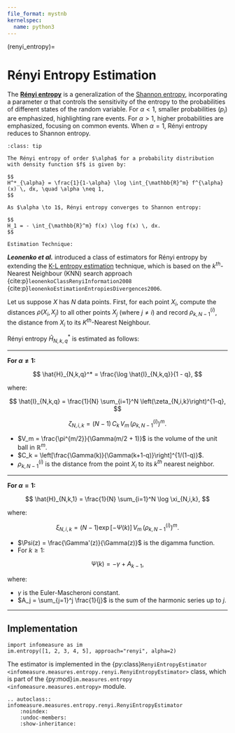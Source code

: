 ```yaml
---
file_format: mystnb
kernelspec:
  name: python3
---
```


(renyi_entropy)=
# Rényi Entropy Estimation
The  [**Rényi entropy**](index.md#renyi-alpha-entropy) is a generalization of the [Shannon entropy](index.md#shannon-entropy), incorporating a parameter $\alpha$ that controls the sensitivity of the entropy to the probabilities of different states of the random variable. For $\alpha < 1$, smaller probabilities $(p_i)$ are emphasized, highlighting rare events. For $\alpha > 1$, higher probabilities are emphasized, focusing on common events. When $\alpha = 1$, Rényi entropy reduces to Shannon entropy.

```{admonition} Rényi Entropy
:class: tip

The Rényi entropy of order $\alpha$ for a probability distribution with density function $f$ is given by:

$$
H^*_{\alpha} = \frac{1}{1-\alpha} \log \int_{\mathbb{R}^m} f^{\alpha}(x) \, dx, \quad \alpha \neq 1,
$$

As $\alpha \to 1$, Rényi entropy converges to Shannon entropy:

$$
H_1 = - \int_{\mathbb{R}^m} f(x) \log f(x) \, dx.
$$
```
``Estimation Technique:``

**_Leonenko et al._** introduced a class of estimators for Rényi entropy by extending the [K-L entropy estimation](kozachenko_leonenko.md) technique, which is based on the $k^{th}$-Nearest Neighbour (KNN) search approach {cite:p}`leonenkoClassRenyiInformation2008` {cite:p}`leonenkoEstimationEntropiesDivergences2006`.

Let us suppose $X$ has $N$ data points.
First, for each point $X_i$, compute the distances $\rho(X_i, X_j)$ to all other points $X_j$ (where $j \neq i$) and record $\rho_{k,N-1}^{(i)}$, the distance from $X_i$ to its $K^{th}$-Nearest Neighbour.

Rényi entropy $\hat{H}_{N,k,q}^*$ is estimated as follows:

---
**For $\alpha \neq 1$:**

$$
\hat{H}_{N,k,q}^* = \frac{\log \hat{I}_{N,k,q}}{1 - q},
$$

where:

$$
\hat{I}_{N,k,q} = \frac{1}{N} \sum_{i=1}^N \left(\zeta_{N,i,k}\right)^{1-q},
$$

$$
\zeta_{N,i,k} = (N-1) \, C_k \, V_m \, \left(\rho_{k,N-1}^{(i)}\right)^m.
$$

- $V_m = \frac{\pi^{m/2}}{\Gamma(m/2 + 1)}$ is the volume of the unit ball in $\mathbb{R}^m$.
- $C_k = \left[\frac{\Gamma(k)}{\Gamma(k+1-q)}\right]^{1/(1-q)}$.
- $\rho_{k,N-1}^{(i)}$ is the distance from the point $X_i$ to its $k^{th}$ nearest neighbor.
---

**For $\alpha = 1$:**

$$
\hat{H}_{N,k,1} = \frac{1}{N} \sum_{i=1}^N \log \xi_{N,i,k},
$$

where:

$$
\xi_{N,i,k} = (N-1) \exp[-\Psi(k)] \, V_m \, \left(\rho_{k,N-1}^{(i)}\right)^m.
$$

- $\Psi(z) = \frac{\Gamma'(z)}{\Gamma(z)}$ is the digamma function.
- For $k \geq 1$:

$$
\Psi(k) = -\gamma + A_{k-1},
$$

where:
- $\gamma$ is the Euler-Mascheroni constant.
- $A_j = \sum_{j=1}^j \frac{1}{j}$ is the sum of the harmonic series up to $j$.
---

## Implementation

```{code-cell}
import infomeasure as im
im.entropy([1, 2, 3, 4, 5], approach="renyi", alpha=2)
```


The estimator is implemented in the {py:class}`RenyiEntropyEstimator <infomeasure.measures.entropy.renyi.RenyiEntropyEstimator>` class,
which is part of the {py:mod}`im.measures.entropy <infomeasure.measures.entropy>` module.

```{eval-rst}
.. autoclass:: infomeasure.measures.entropy.renyi.RenyiEntropyEstimator
    :noindex:
    :undoc-members:
    :show-inheritance:
```
